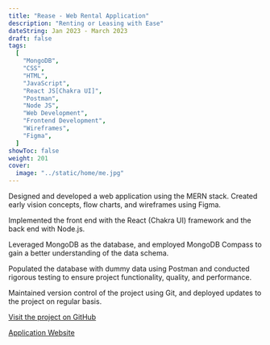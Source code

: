 ```yaml
---
title: "Rease - Web Rental Application"
description: "Renting or Leasing with Ease"
dateString: Jan 2023 - March 2023
draft: false
tags:
  [
    "MongoDB",
    "CSS",
    "HTML",
    "JavaScript",
    "React JS[Chakra UI]",
    "Postman",
    "Node JS",
    "Web Development",
    "Frontend Development",
    "Wireframes",
    "Figma",
  ]
showToc: false
weight: 201
cover:
  image: "../static/home/me.jpg"
---
```


Designed and developed a web application using the MERN stack. Created early vision concepts, flow charts, and
wireframes using Figma.

Implemented the front end with the React (Chakra UI) framework and the back end with Node.js.

Leveraged MongoDB as the database, and employed MongoDB Compass to gain a better understanding of the data
schema.

Populated the database with dummy data using Postman and conducted rigorous testing to ensure project functionality,
quality, and performance.

Maintained version control of the project using Git, and deployed updates to the project on regular basis.

[Visit the project on GitHub](https://github.com/mounikapadala11/Rease)

[Application Website](https://house-renting-application.vercel.app/landing)


<!--
### 🔗 [Colab Notebook](https://colab.research.google.com/drive/1Q553uslYW3Ho6P1G46SOEDxOS_VmHXfJ)

image: "projects/automated-image-captioning/cover.jpg"
## Description

In this project, I implemented the paper **[Show, Attend and Tell: Neural Image Caption Generation with Visual Attention](https://arxiv.org/abs/1502.03044)**. The neural network, a combination of **CNN** and **LSTM**, was trained on the **MS COCO** dataset and it learns to generate captions from images.

As the network generates the caption, word by word, the model’s gaze (attention) shifts across the image. This allows it to focus on those parts of the image which is more relevant for the next word to be generated.
![Attention Mechanism](/projects/automated-image-captioning/img1.jpg)

Furthermore, beam search is used during inference to enhance the prediction result. The network was trained in **PyTorch** on an **Nvidia GTX 1060** graphics card for over 80 epochs. -->
